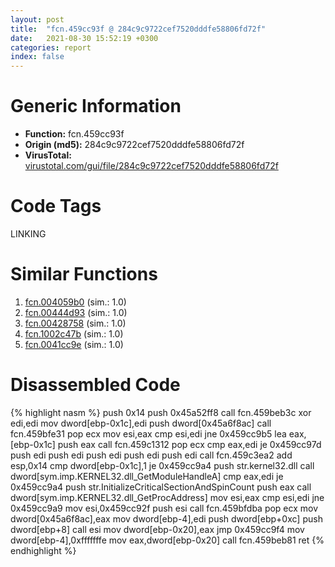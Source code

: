 ```yaml
---
layout: post
title:  "fcn.459cc93f @ 284c9c9722cef7520dddfe58806fd72f"
date:   2021-08-30 15:52:19 +0300
categories: report
index: false
---
```


# Generic Information
- **Function:** fcn.459cc93f
- **Origin (md5):** 284c9c9722cef7520dddfe58806fd72f
- **VirusTotal:** [virustotal.com/gui/file/284c9c9722cef7520dddfe58806fd72f][virustotal_ref]

# Code Tags
<span class="tag" id="LINKING">LINKING</span>


# Similar Functions

1. [fcn.004059b0][similar_1_ref] (sim.: 1.0)
2. [fcn.00444d93][similar_2_ref] (sim.: 1.0)
3. [fcn.00428758][similar_3_ref] (sim.: 1.0)
4. [fcn.1002c47b][similar_4_ref] (sim.: 1.0)
5. [fcn.0041cc9e][similar_5_ref] (sim.: 1.0)


# Disassembled Code

{% highlight nasm %}
push 0x14
push 0x45a52ff8
call fcn.459beb3c
xor edi,edi
mov dword[ebp-0x1c],edi
push dword[0x45a6f8ac]
call fcn.459bfe31
pop ecx
mov esi,eax
cmp esi,edi
jne 0x459cc9b5
lea eax,[ebp-0x1c]
push eax
call fcn.459c1312
pop ecx
cmp eax,edi
je 0x459cc97d
push edi
push edi
push edi
push edi
push edi
call fcn.459c3ea2
add esp,0x14
cmp dword[ebp-0x1c],1
je 0x459cc9a4
push str.kernel32.dll
call dword[sym.imp.KERNEL32.dll_GetModuleHandleA]
cmp eax,edi
je 0x459cc9a4
push str.InitializeCriticalSectionAndSpinCount
push eax
call dword[sym.imp.KERNEL32.dll_GetProcAddress]
mov esi,eax
cmp esi,edi
jne 0x459cc9a9
mov esi,0x459cc92f
push esi
call fcn.459bfdba
pop ecx
mov dword[0x45a6f8ac],eax
mov dword[ebp-4],edi
push dword[ebp+0xc]
push dword[ebp+8]
call esi
mov dword[ebp-0x20],eax
jmp 0x459cc9f4
mov dword[ebp-4],0xfffffffe
mov eax,dword[ebp-0x20]
call fcn.459beb81
ret
{% endhighlight %}


[similar_1_ref]: /report/fcn.004059b0@e38ba004520fa1a86a35b63e8d5843ef
[similar_2_ref]: /report/fcn.00444d93@7b00dd8f2abf54a73bfb09681334ff78
[similar_3_ref]: /report/fcn.00428758@de21a548b66aa6c0b17491b6a31e14fa
[similar_4_ref]: /report/fcn.1002c47b@481b545f5c18f2fce1caac67ddc419e8
[similar_5_ref]: /report/fcn.0041cc9e@6a695c8c50dfc99993406e2740c7c273
[virustotal_ref]: https://www.virustotal.com/gui/file/284c9c9722cef7520dddfe58806fd72f